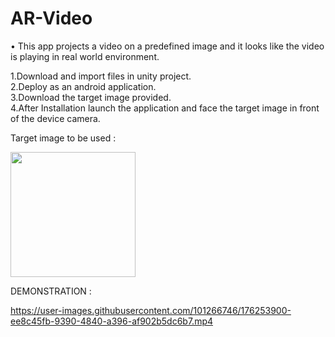 # AR-Video
• This app projects a video on a predefined image and it looks like the video is playing in real world environment.

1.Download and import files in unity project.<br/>
2.Deploy as an android application.<br/>
3.Download the target image provided.<br/>
4.After Installation launch the application and face the target image in front of the device camera.<br/>

Target image to be used :

<img src="https://user-images.githubusercontent.com/101266746/176253702-23f07226-9e25-498c-a681-9c50ea709758.jpeg" width="200">

DEMONSTRATION :

https://user-images.githubusercontent.com/101266746/176253900-ee8c45fb-9390-4840-a396-af902b5dc6b7.mp4

